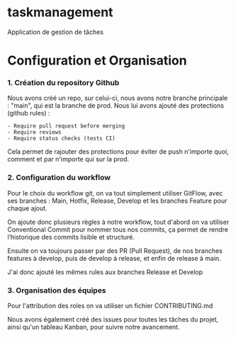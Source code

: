 # taskmanagement
Application de gestion de tâches

# Configuration et Organisation

### 1. Création du repository Github

Nous avons créé un repo, sur celui-ci, nous avons notre branche principale : "main", qui est la branche de prod. Nous lui avons ajouté des protections (github rules) :  
    
    - Require pull request before merging
    - Require reviews
    - Require status checks (tests CI)

Cela permet de rajouter des protections pour éviter de push n'importe quoi, comment et par n'importe qui sur la prod.

### 2. Configuration du workflow 

Pour le choix du workflow git, on va tout simplement utiliser GitFlow, avec ses branches : Main, Hotfix, Release, Develop et les branches Feature pour chaque ajout.

On ajoute donc plusieurs règles à notre workflow, tout d'abord on va utiliser Conventional Commit pour nommer tous nos commits, ça permet de rendre l’historique des commits lisible et structuré.

Ensuite on va toujours passer par des PR (Pull Request), de nos branches features à develop, puis de develop à release, et enfin de release à main.

J'ai donc ajouté les mêmes rules aux branches Release et Develop

### 3. Organisation des équipes

Pour l'attribution des roles on va utiliser un fichier CONTRIBUTING.md

Nous avons également créé des issues pour toutes les tâches du projet, ainsi qu'un tableau Kanban, pour suivre notre avancement.